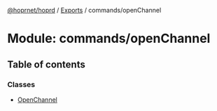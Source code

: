 [@hoprnet/hoprd](../README.md) / [Exports](../modules.md) / commands/openChannel

# Module: commands/openChannel

## Table of contents

### Classes

- [OpenChannel](../classes/commands_openchannel.openchannel.md)
